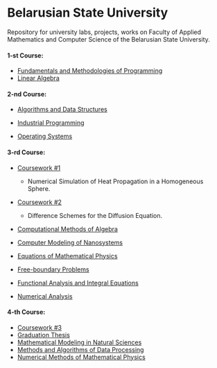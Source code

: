# Belarusian State University
Repository for university labs, projects, works on Faculty of Applied Mathematics and Computer Science of the Belarusian State University.</br>

#### 1-st Course:
- [Fundamentals and Methodologies of Programming](https://github.com/makszeus/bsu/tree/main/fundamentals-and-methodologies-of-programming)
- [Linear Algebra](https://github.com/makszeus/bsu/tree/main/linear-algerba)

#### 2-nd Course:
- [Algorithms and Data Structures](https://github.com/makszeus/bsu/tree/main/algorithms-and-data-structures)

- [Industrial Programming](https://github.com/makszeus/bsu/tree/main/industrial-programming)
- [Operating Systems](https://github.com/makszeus/bsu/tree/main/operating-systems)</br>
 
#### 3-rd Course:
- [Coursework #1](https://github.com/makszeus/bsu/tree/main/course-work-5-sem)
  - Numerical Simulation of Heat Propagation in a Homogeneous Sphere.

- [Coursework #2](https://github.com/makszeus/bsu/tree/main/course-work-6-sem)
  - Difference Schemes for the Diffusion Equation.

- [Computational Methods of Algebra](https://github.com/makszeus/bsu/tree/main/computational-methods-of-algebra)

- [Computer Modeling of Nanosystems](https://github.com/makszeus/bsu/tree/main/computer-modeling-of-nanosystems)
- [Equations of Mathematical Physics](https://github.com/makszeus/bsu/tree/main/equations-of-mathematical-physics)

- [Free-boundary Problems](https://github.com/makszeus/bsu/tree/main/free-boundary-problems)

- [Functional Analysis and Integral Equations](https://github.com/makszeus/bsu/tree/main/functional-analysis-and-integral-equations)

- [Numerical Analysis](https://github.com/makszeus/bsu/tree/main/numerical-analysis)

#### 4-th Course:
- [Coursework #3](https://github.com/makszeus/bsu/tree/main/course-work-7-sem)
- [Graduation Thesis](https://github.com/makszeus/bsu/tree/main/graduation-thesis)
- [Mathematical Modeling in Natural Sciences](https://github.com/makszeus/bsu/tree/main/mathematical-modeling-in-natural-sciences)
- [Methods and Algorithms of Data Processing](https://github.com/makszeus/bsu/tree/main/methods-and-algorithms-of-data-processing)
- [Numerical Methods of Mathematical Physics](https://github.com/makszeus/bsu/tree/main/numerical-methods-of-mathematical-physics)
